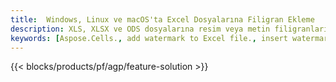 ```yaml
---
title:  Windows, Linux ve macOS'ta Excel Dosyalarına Filigran Ekleme
description: XLS, XLSX ve ODS dosyalarına resim veya metin filigranları eklemek için Ücretsiz Uygulama ve API'ler
keywords: [Aspose.Cells., add watermark to Excel file., insert watermark to Excel file., create watermark in Excel file., remove watermark from Excel file., operate watermark in Excel file., access watermark in Excel file]
---
```

{{< blocks/products/pf/agp/feature-solution >}} 

